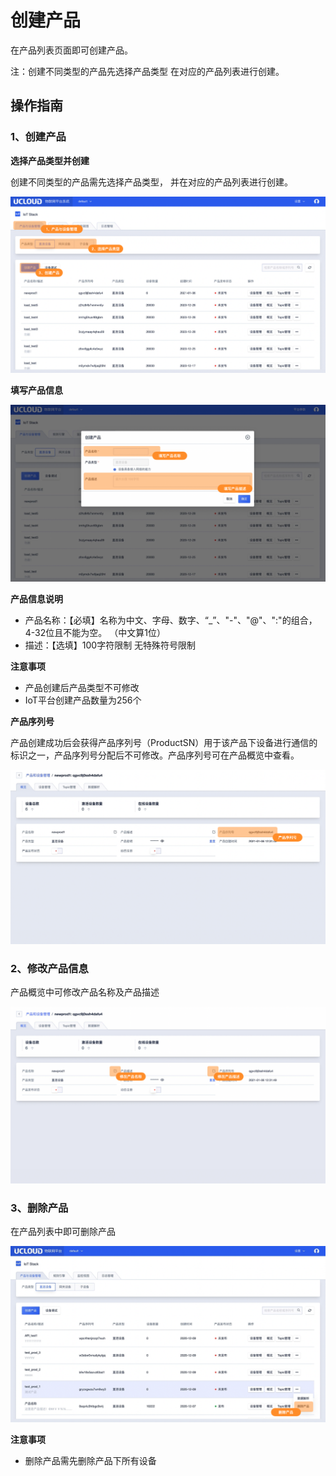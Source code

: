 # 创建产品

在产品列表页面即可创建产品。

注：创建不同类型的产品先选择产品类型 在对应的产品列表进行创建。



## 操作指南

### 1、创建产品

**选择产品类型并创建**

创建不同类型的产品需先选择产品类型， 并在对应的产品列表进行创建。

![图片](../../images/创建产品-1.png)



**填写产品信息**

![图片](../../images/创建产品-2.png)

**产品信息说明**

* 产品名称：【必填】名称为中文、字母、数字、“_”、"-"、"@"、":"的组合，4-32位且不能为空。
  （中文算1位）
* 描述：【选填】100字符限制 无特殊符号限制    

**注意事项**

* 产品创建后产品类型不可修改
* IoT平台创建产品数量为256个



**产品序列号**

产品创建成功后会获得产品序列号（ProductSN）用于该产品下设备进行通信的标识之一，产品序列号分配后不可修改。产品序列号可在产品概览中查看。

![图片](../../images/创建产品-3.png)



### 2、修改产品信息

产品概览中可修改产品名称及产品描述

![图片](../../images/创建产品-4.png)



### 3、删除产品

在产品列表中即可删除产品

![图片](../../images/创建产品-5.png)

**注意事项**

* 删除产品需先删除产品下所有设备